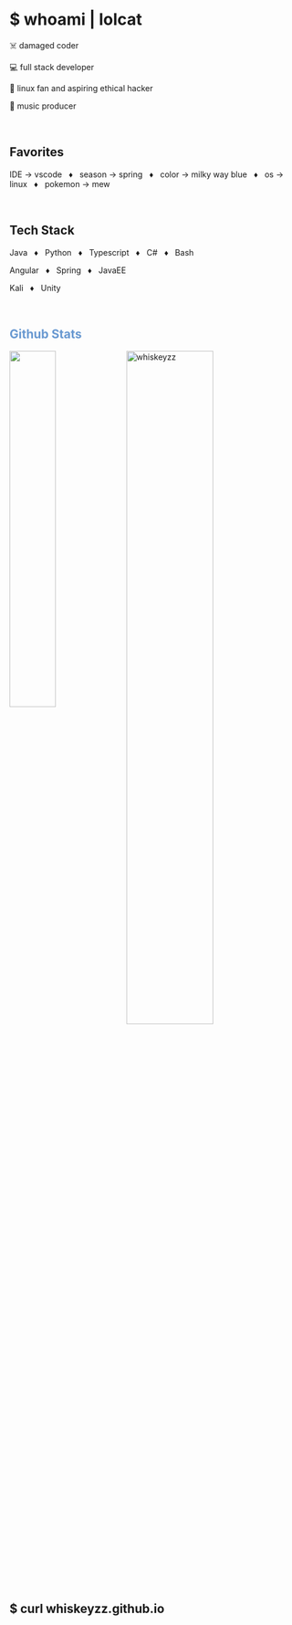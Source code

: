 <h1>$ whoami | lolcat</h1>
<p>☠️ damaged coder</p>
<p>💻 full stack developer</p>
<p>🐧 linux fan and aspiring ethical hacker</p>
<p>🎹 music producer</p>
<br/>

<h2>Favorites</h2>
<p>IDE &#8594; vscode &nbsp; ♦️ &nbsp; season &#8594; spring &nbsp; ♦️ &nbsp; color &#8594; milky way blue &nbsp; ♦️ &nbsp;  os &#8594; linux &nbsp; ♦️ &nbsp; pokemon &#8594; mew</p>
<br/>

<h2>Tech Stack</h2>
<p>Java &nbsp; ♦️ &nbsp;   Python &nbsp; ♦️ &nbsp; Typescript &nbsp; ♦️ &nbsp;  C# &nbsp; ♦️ &nbsp;   Bash</p>
<p>Angular &nbsp; ♦️ &nbsp;  Spring &nbsp; ♦️ &nbsp;  JavaEE</p>
<p>Kali &nbsp; ♦️ &nbsp;  Unity</p>
<br/>
<h2 style="color:#6999d1"> Github Stats </h2> 
<a href="https://github.com/whiskeyzz/github-readme-stats"><img align="left" width="40%" src="https://github-readme-stats.vercel.app/api/top-langs/?username=whiskeyzz&layout=compact&theme=tokyonight" /></a>
<img width="55%" src="https://github-readme-streak-stats.herokuapp.com/?user=whiskeyzz&theme=tokyonight" alt="whiskeyzz" />
<br/>
<br/>
<h2>$ curl whiskeyzz.github.io</h2>

